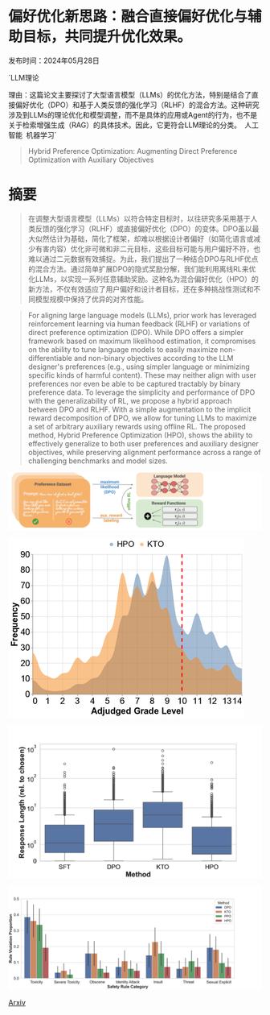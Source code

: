 # 偏好优化新思路：融合直接偏好优化与辅助目标，共同提升优化效果。

发布时间：2024年05月28日

`LLM理论

理由：这篇论文主要探讨了大型语言模型（LLMs）的优化方法，特别是结合了直接偏好优化（DPO）和基于人类反馈的强化学习（RLHF）的混合方法。这种研究涉及到LLMs的理论优化和模型调整，而不是具体的应用或Agent的行为，也不是关于检索增强生成（RAG）的具体技术。因此，它更符合LLM理论的分类。` `人工智能` `机器学习`

> Hybrid Preference Optimization: Augmenting Direct Preference Optimization with Auxiliary Objectives

# 摘要

> 在调整大型语言模型（LLMs）以符合特定目标时，以往研究多采用基于人类反馈的强化学习（RLHF）或直接偏好优化（DPO）的变体。DPO虽以最大似然估计为基础，简化了框架，却难以根据设计者偏好（如简化语言或减少有害内容）优化非可微和非二元目标，这些目标可能与用户偏好不符，也难以通过二元数据有效捕捉。为此，我们提出了一种结合DPO与RLHF优点的混合方法。通过简单扩展DPO的隐式奖励分解，我们能利用离线RL来优化LLMs，以实现一系列任意辅助奖励。这种名为混合偏好优化（HPO）的新方法，不仅有效适应了用户偏好和设计者目标，还在多种挑战性测试和不同模型规模中保持了优异的对齐性能。

> For aligning large language models (LLMs), prior work has leveraged reinforcement learning via human feedback (RLHF) or variations of direct preference optimization (DPO). While DPO offers a simpler framework based on maximum likelihood estimation, it compromises on the ability to tune language models to easily maximize non-differentiable and non-binary objectives according to the LLM designer's preferences (e.g., using simpler language or minimizing specific kinds of harmful content). These may neither align with user preferences nor even be able to be captured tractably by binary preference data. To leverage the simplicity and performance of DPO with the generalizability of RL, we propose a hybrid approach between DPO and RLHF. With a simple augmentation to the implicit reward decomposition of DPO, we allow for tuning LLMs to maximize a set of arbitrary auxiliary rewards using offline RL. The proposed method, Hybrid Preference Optimization (HPO), shows the ability to effectively generalize to both user preferences and auxiliary designer objectives, while preserving alignment performance across a range of challenging benchmarks and model sizes.

![偏好优化新思路：融合直接偏好优化与辅助目标，共同提升优化效果。](../../../paper_images/2405.17956/x1.png)

![偏好优化新思路：融合直接偏好优化与辅助目标，共同提升优化效果。](../../../paper_images/2405.17956/x2.png)

![偏好优化新思路：融合直接偏好优化与辅助目标，共同提升优化效果。](../../../paper_images/2405.17956/x3.png)

![偏好优化新思路：融合直接偏好优化与辅助目标，共同提升优化效果。](../../../paper_images/2405.17956/x4.png)

[Arxiv](https://arxiv.org/abs/2405.17956)